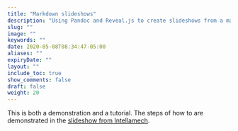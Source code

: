 ```yaml
---
title: "Markdown slideshows"
description: "Using Pandoc and Reveal.js to create slideshows from a markdown text file."
slug: ""
image: ""
keywords: ""
date: 2020-05-08T08:34:47-05:00
aliases: ""
expiryDate: ""
layout: ""
include_toc: true
show_comments: false
draft: false
weight: 20
---
```


This is both a demonstration and a tutorial. The steps of how to are demonstrated in the [slideshow from Intellamech](http://www.intellamech.com/pandoc/pandoc_reveal/).